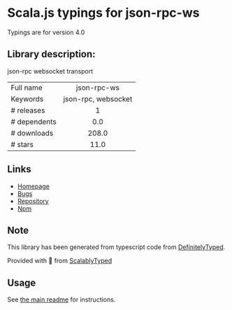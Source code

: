 
# Scala.js typings for json-rpc-ws

Typings are for version 4.0

## Library description:
json-rpc websocket transport

|                    |                 |
| ------------------ | :-------------: |
| Full name          | json-rpc-ws |
| Keywords           | json-rpc, websocket |
| # releases         | 1 |
| # dependents       | 0.0 |
| # downloads        | 208.0 |
| # stars            | 11.0 |

## Links
- [Homepage](https://github.com/andyet/json-rpc-ws#readme)
- [Bugs](https://github.com/andyet/json-rpc-ws/issues)
- [Repository](https://github.com/andyet/json-rpc-ws)
- [Npm](https://www.npmjs.com/package/json-rpc-ws)
    


## Note
This library has been generated from typescript code from [DefinitelyTyped](https://definitelytyped.org).

Provided with :purple_heart: from [ScalablyTyped](https://github.com/oyvindberg/ScalablyTyped)

## Usage
See [the main readme](../../readme.md) for instructions.


